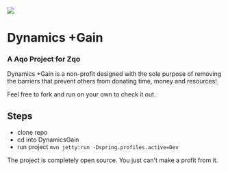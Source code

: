 ﻿![](http://www.dynamicsgain.org/z/assets/media/icon.png) 

# Dynamics +Gain

### A Aqo Project for Zqo

Dynamics +Gain is a non-profit designed with the sole purpose of removing the barriers that prevent others from donating time, money and resources!

Feel free to fork and run on your own to check it
out.

## Steps
* clone repo
* cd into DynamicsGain
* run project
    `mvn jetty:run -Dspring.profiles.active=Dev`
    
The project is completely open source. 
You just can't make a profit from it.

